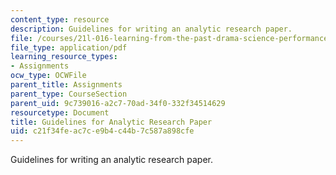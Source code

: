 ```yaml
---
content_type: resource
description: Guidelines for writing an analytic research paper.
file: /courses/21l-016-learning-from-the-past-drama-science-performance-spring-2009/c21f34feac7ce9b4c44b7c587a898cfe_MIT21L_016s09_assn02_guide_respaper.pdf
file_type: application/pdf
learning_resource_types:
- Assignments
ocw_type: OCWFile
parent_title: Assignments
parent_type: CourseSection
parent_uid: 9c739016-a2c7-70ad-34f0-332f34514629
resourcetype: Document
title: Guidelines for Analytic Research Paper
uid: c21f34fe-ac7c-e9b4-c44b-7c587a898cfe
---
```

Guidelines for writing an analytic research paper.

